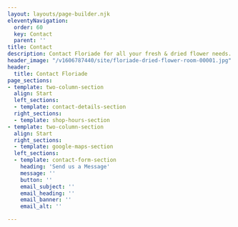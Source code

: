 ```yaml
---
layout: layouts/page-builder.njk
eleventyNavigation:
  order: 60
  key: Contact
  parent: ''
title: Contact
description: Contact Floriade for all your fresh & dried flower needs.
header_image: "/v1606787440/site/floriade-dried-flower-room-00001.jpg"
header:
  title: Contact Floriade
page_sections:
- template: two-column-section
  align: Start
  left_sections:
  - template: contact-details-section
  right_sections:
  - template: shop-hours-section
- template: two-column-section
  align: Start
  right_sections:
  - template: google-maps-section
  left_sections:
  - template: contact-form-section
    heading: 'Send us a Message'
    message: ''
    button: ''
    email_subject: ''
    email_heading: ''
    email_banner: ''
    email_alt: ''

---
```

